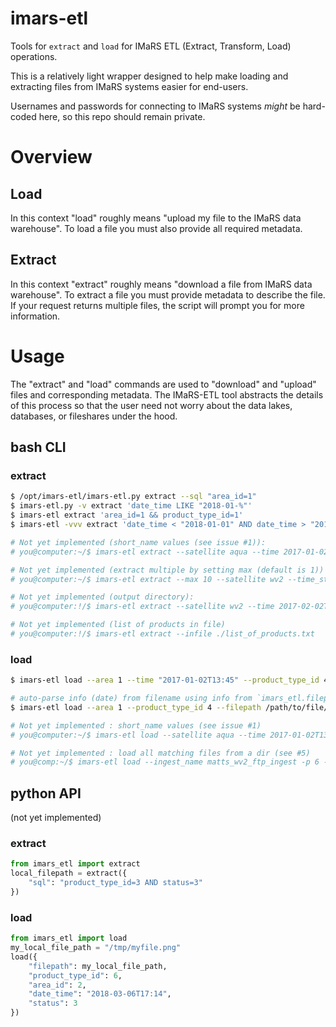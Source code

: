 # imars-etl
Tools for `extract` and `load` for IMaRS ETL (Extract, Transform, Load) operations.

This is a relatively light wrapper designed to help make loading and extracting files from IMaRS systems easier for end-users.

Usernames and passwords for connecting to IMaRS systems *might* be hard-coded here, so this repo should remain private.

# Overview
## Load
In this context "load" roughly means "upload my file to the IMaRS data warehouse".
To load a file you must also provide all required metadata.

## Extract
In this context "extract" roughly means "download a file from IMaRS data warehouse".
To extract a file you must provide metadata to describe the file.
If your request returns multiple files, the script will prompt you for more information.

# Usage
The "extract" and "load" commands are used to "download" and "upload" files and corresponding metadata.
The IMaRS-ETL tool abstracts the details of this process so that the user need not worry about the data lakes, databases, or fileshares under the hood.

## bash CLI
### extract
```bash
$ /opt/imars-etl/imars-etl.py extract --sql "area_id=1"
$ imars-etl.py -v extract 'date_time LIKE "2018-01-%"'
$ imars-etl extract 'area_id=1 && product_type_id=1'
$ imars-etl -vvv extract 'date_time < "2018-01-01" AND date_time > "2018-01-07"'

# Not yet implemented (short_name values (see issue #1)):
# you@computer:~/$ imars-etl extract --satellite aqua --time 2017-01-02T13:45 --instrument modis

# Not yet implemented (extract multiple by setting max (default is 1))
# you@computer:~/$ imars-etl extract --max 10 --satellite wv2 --time_start  2017-01-02T13:45 --time_end  2017-01-03T18:00

# Not yet implemented (output directory):
# you@computer:!/$ imars-etl extract --satellite wv2 --time 2017-02-02T13:45 --output /home/you/my_dir/

# Not yet implemented (list of products in file)
# you@computer:!/$ imars-etl extract --infile ./list_of_products.txt
```
### load
```bash
$ imars-etl load --area 1 --time "2017-01-02T13:45" --product_type_id 4 --filepath /path/to/file.hdf

# auto-parse info (date) from filename using info from `imars_etl.filepath.data`
$ imars-etl load --area 1 --product_type_id 4 --filepath /path/to/file/wv2_2012_02_myChunk.zip

# Not yet implemented : short_name values (see issue #1)
# you@computer:~/$ imars-etl load --satellite aqua --time 2017-01-02T13:45 --instrument modis /path/to/file.hdf

# Not yet implemented : load all matching files from a dir (see #5)
# you@comp:~/$ imars-etl load --ingest_name matts_wv2_ftp_ingest -p 6 --directory /tmp/myDir
```

## python API
(not yet implemented)
### extract
```python
from imars_etl import extract
local_filepath = extract({
    "sql": "product_type_id=3 AND status=3"
})
```
### load
```python
from imars_etl import load
my_local_file_path = "/tmp/myfile.png"
load({
    "filepath": my_local_file_path,
    "product_type_id": 6,
    "area_id": 2,
    "date_time": "2018-03-06T17:14",
    "status": 3
})
```
